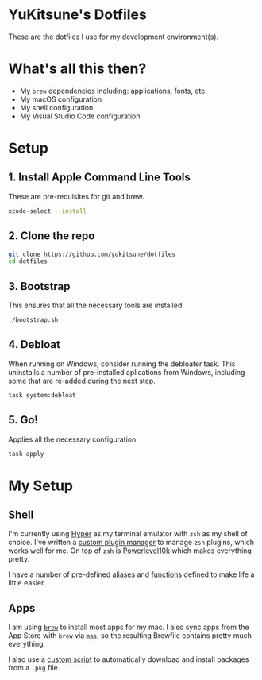 
# YuKitsune's Dotfiles

These are the dotfiles I use for my development environment(s).

# What's all this then?

- My `brew` dependencies including: applications, fonts, etc.
- My macOS configuration
- My shell configuration
- My Visual Studio Code configuration

# Setup

## 1. Install Apple Command Line Tools

These are pre-requisites for git and brew.

```sh
xcode-select --install
```

## 2. Clone the repo

```sh
git clone https://github.com/yukitsune/dotfiles
cd dotfiles
```

## 3. Bootstrap

This ensures that all the necessary tools are installed.

```sh
./bootstrap.sh
```

## 4. Debloat

When running on Windows, consider running the debloater task.
This uninstalls a number of pre-installed aplications from Windows, including some that are re-added during the next step.

```sh
task system:debloat
```

## 5. Go!

Applies all the necessary configuration.

```sh
task apply
```

# My Setup

## Shell

I'm currently using [Hyper](https://hyper.is) as my terminal emulator with `zsh` as my shell of choice.
I've written a [custom plugin manager](https://github.com/yukitsune/dotfiles/main/blob/shell/zsh/.plug.zsh) to manage `zsh` plugins, which works well for me.
On top of `zsh` is [Powerlevel10k](https://github.com/romkatv/powerlevel10k) which makes everything pretty.

I have a number of pre-defined [aliases](https://github.com/yukitsune/dotfiles/main/blob/shell/zsh/.aliases.zsh) and [functions](https://github.com/yukitsune/dotfiles/main/blob/shell/zsh/.functions.zsh) defined to make life a little easier.

## Apps

I am using [`brew`](https://brew.sh) to install most apps for my mac. I also sync apps from the App Store with `brew` via [`mas`](https://github.com/mas-cli/mas), so the resulting Brewfile contains pretty much everything.

I also use a [custom script](https://github.com/yukitsune/dotfiles/main/blob/darwin/install_package.sh) to automatically download and install packages from a `.pkg` file.

